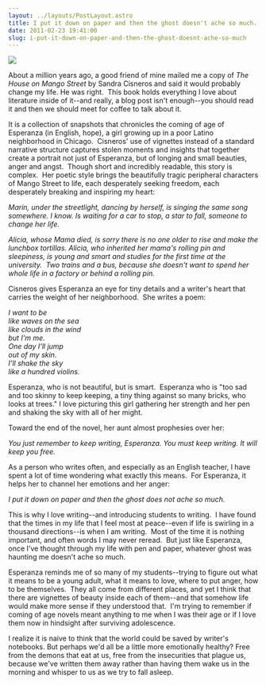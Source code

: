 ```yaml
---
layout: ../layouts/PostLayout.astro
title: I put it down on paper and then the ghost doesn't ache so much.
date: 2011-02-23 19:41:00
slug: i-put-it-down-on-paper-and-then-the-ghost-doesnt-ache-so-much
---
```


[![](http://faculty.salisbury.edu/~elbond/houseonmango.jpg)](http://faculty.salisbury.edu/~elbond/houseonmango.jpg)

About a million years ago, a good friend of mine mailed me a copy of *The House on Mango Street* by Sandra Cisneros and said it would probably change my life. He was right.  This book holds everything I love about literature inside of it--and really, a blog post isn't enough--you should read it and then we should meet for coffee to talk about it.

It is a collection of snapshots that chronicles the coming of age of Esperanza (in English, hope), a girl growing up in a poor Latino neighborhood in Chicago.  Cisneros' use of vignettes instead of a standard narrative structure captures stolen moments and insights that together create a portrait not just of Esperanza, but of longing and small beauties, anger and angst.  Though short and incredibly readable, this story is complex.  Her poetic style brings the beautifully tragic peripheral characters of Mango Street to life, each desperately seeking freedom, each desperately breaking and inspiring my heart:

_Marin, under the streetlight, dancing by herself, is singing the same song somewhere. I know. Is waiting for a car to stop, a star to fall, someone to change her life._

_Alicia, whose Mama died, is sorry there is no one older to rise and make the lunchbox tortillas. Alicia, who inherited her mama's rolling pin and sleepiness, is young and smart and studies for the first time at the university.  Two trains and a bus, because she doesn't want to spend her whole life in a factory or behind a rolling pin._

Cisneros gives Esperanza an eye for tiny details and a writer's heart that carries the weight of her neighborhood.  She writes a poem:

_I want to be_  
_like waves on the sea_  
_like clouds in the wind_  
_but I'm me._  
_One day I'll jump_  
*out of my skin.*   
_I'll shake the sky_  
_like a hundred violins._

Esperanza, who is not beautiful, but is smart.  Esperanza who is "too sad and too skinny to keep keeping, a tiny thing against so many bricks, who looks at trees." I love picturing this girl gathering her strength and her pen and shaking the sky with all of her might.

Toward the end of the novel, her aunt almost prophesies over her:

_You just remember to keep writing, Esperanza. You must keep writing. It will keep you free._

As a person who writes often, and especially as an English teacher, I have spent a lot of time wondering what exactly this means.  For Esperanza, it helps her to channel her emotions and her anger:

_I put it down on paper and then the ghost does not ache so much._

This is why I love writing--and introducing students to writing.  I have found that the times in my life that I feel most at peace--even if life is swirling in a thousand directions--is when I am writing.  Most of the time it is nothing important, and often words I may never reread.  But just like Esperanza, once I've thought through my life with pen and paper, whatever ghost was haunting me doesn't ache so much.

Esperanza reminds me of so many of my students--trying to figure out what it means to be a young adult, what it means to love, where to put anger, how to be themselves.  They all come from different places, and yet I think that there are vignettes of beauty inside each of them--and that somehow life would make more sense if they understood that.  I'm trying to remember if coming of age novels meant anything to me when I was their age or if I love them now in hindsight after surviving adolescence.

I realize it is naive to think that the world could be saved by writer's notebooks. But perhaps we'd all be a little more emotionally healthy? Free from the demons that eat at us, free from the insecurities that plague us, because we've written them away rather than having them wake us in the morning and whisper to us as we try to fall asleep.

